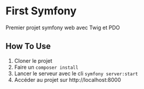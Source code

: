 # First Symfony
Premier projet symfony web avec Twig et PDO

## How To Use
1. Cloner le projet
2. Faire un `composer install`
3. Lancer le serveur avec le cli `symfony server:start`
4. Accéder au projet sur http://localhost:8000